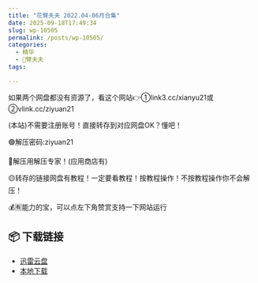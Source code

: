 ```yaml
---
title: "花臂夫夫 2022.04-06月合集"
date: 2025-09-18T17:49:34
slug: wp-10505
permalink: /posts/wp-10505/
categories:
  - 精华
  - 🌸臂夫夫
tags:

---
```


如果两个网盘都没有资源了，看这个网站👉①link3.cc/xianyu21或②vlink.cc/ziyuan21

(本站)不需要注册账号！直接转存到对应网盘OK？懂吧！

🟢解压密码:ziyuan21

🔵解压用解压专家！(应用商店有)

🟡转存的链接网盘有教程！一定要看教程！按教程操作！不按教程操作你不会解压！

💰🈶能力的宝，可以点左下角赞赏支持一下网站运行

## 📦 下载链接
- [迅雷云盘](https://blziyuan21.com/pay-download/10505?key=aea1e27658&down_id=0)
- [本地下载](https://blziyuan21.com/pay-download/10505?key=aea1e27658&down_id=1)

